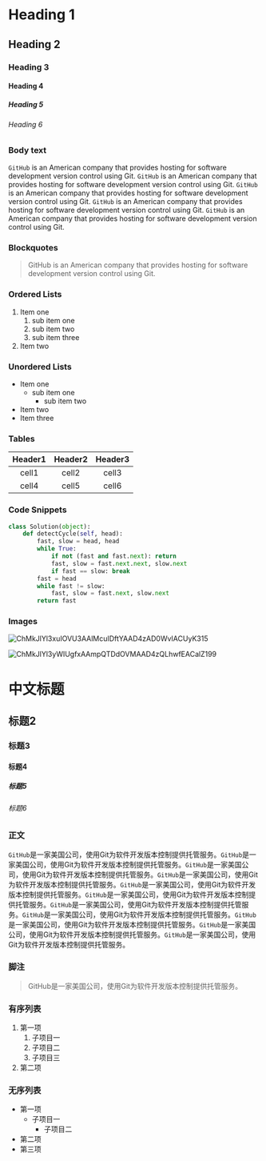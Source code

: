 # Heading 1

## Heading 2

### Heading 3

#### Heading 4

##### Heading 5

###### Heading 6

### Body text

`GitHub` is an American company that provides hosting for software development version control using Git. `GitHub` is an American company that provides hosting for software development version control using Git. `GitHub` is an American company that provides hosting for software development version control using Git. `GitHub` is an American company that provides hosting for software development version control using Git. `GitHub` is an American company that provides hosting for software development version control using Git. 

### Blockquotes

> GitHub is an American company that provides hosting for software development version control using Git.

### Ordered Lists

1. Item one
   1. sub item one
   2. sub item two
   3. sub item three
2. Item two

### Unordered Lists

* Item one
  * sub item one
    * sub item two
* Item two
* Item three

### Tables

| Header1 | Header2 | Header3 |
| :-----: | :-----: | :-----: |
|  cell1  |  cell2  |  cell3  |
|  cell4  |  cell5  |  cell6  |

### Code Snippets

```python
class Solution(object):
    def detectCycle(self, head):
        fast, slow = head, head
        while True:
            if not (fast and fast.next): return
            fast, slow = fast.next.next, slow.next
            if fast == slow: break
        fast = head
        while fast != slow:
            fast, slow = fast.next, slow.next
        return fast
```

### Images

![ChMkJlYl3xuIOVU3AAlMcuIDftYAAD4zAD0WvIACUyK315](demo.assets/ChMkJlYl3xuIOVU3AAlMcuIDftYAAD4zAD0WvIACUyK315.jpg)

![ChMkJlYl3yWIUgfxAAmpQTDdOVMAAD4zQLhwfEACalZ199](demo.assets/ChMkJlYl3yWIUgfxAAmpQTDdOVMAAD4zQLhwfEACalZ199.jpg)



# 中文标题

## 标题2

### 标题3

#### 标题4

##### 标题5

###### 标题6

### 正文

`GitHub`是一家美国公司，使用Git为软件开发版本控制提供托管服务。`GitHub`是一家美国公司，使用Git为软件开发版本控制提供托管服务。`GitHub`是一家美国公司，使用Git为软件开发版本控制提供托管服务。`GitHub`是一家美国公司，使用Git为软件开发版本控制提供托管服务。`GitHub`是一家美国公司，使用Git为软件开发版本控制提供托管服务。`GitHub`是一家美国公司，使用Git为软件开发版本控制提供托管服务。`GitHub`是一家美国公司，使用Git为软件开发版本控制提供托管服务。`GitHub`是一家美国公司，使用Git为软件开发版本控制提供托管服务。`GitHub`是一家美国公司，使用Git为软件开发版本控制提供托管服务。`GitHub`是一家美国公司，使用Git为软件开发版本控制提供托管服务。`GitHub`是一家美国公司，使用Git为软件开发版本控制提供托管服务。

### 脚注

>GitHub是一家美国公司，使用Git为软件开发版本控制提供托管服务。

### 有序列表

1. 第一项
   1. 子项目一
   2. 子项目二
   3. 子项目三
2. 第二项

### 无序列表

 - 第一项
   - 子项目一
     - 子项目二
 - 第二项
 - 第三项
